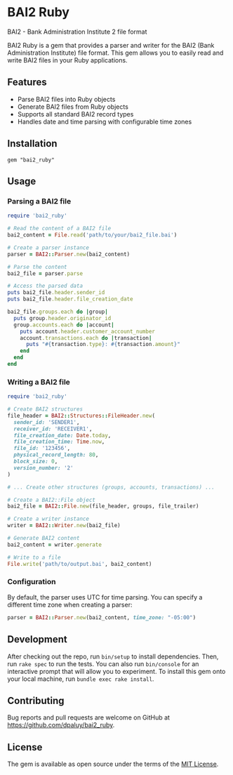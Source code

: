 # BAI2 Ruby

BAI2 - Bank Administration Institute 2 file format

BAI2 Ruby is a gem that provides a parser and writer for the BAI2 (Bank Administration Institute) file format. This gem allows you to easily read and write BAI2 files in your Ruby applications.

## Features

- Parse BAI2 files into Ruby objects
- Generate BAI2 files from Ruby objects
- Supports all standard BAI2 record types
- Handles date and time parsing with configurable time zones

## Installation

`gem "bai2_ruby"`

## Usage

### Parsing a BAI2 file

```ruby
require 'bai2_ruby'

# Read the content of a BAI2 file
bai2_content = File.read('path/to/your/bai2_file.bai')

# Create a parser instance
parser = BAI2::Parser.new(bai2_content)

# Parse the content
bai2_file = parser.parse

# Access the parsed data
puts bai2_file.header.sender_id
puts bai2_file.header.file_creation_date

bai2_file.groups.each do |group|
  puts group.header.originator_id
  group.accounts.each do |account|
    puts account.header.customer_account_number
    account.transactions.each do |transaction|
      puts "#{transaction.type}: #{transaction.amount}"
    end
  end
end
```

### Writing a BAI2 file

```ruby
require 'bai2_ruby'

# Create BAI2 structures
file_header = BAI2::Structures::FileHeader.new(
  sender_id: 'SENDER1',
  receiver_id: 'RECEIVER1',
  file_creation_date: Date.today,
  file_creation_time: Time.now,
  file_id: '123456',
  physical_record_length: 80,
  block_size: 0,
  version_number: '2'
)

# ... Create other structures (groups, accounts, transactions) ...

# Create a BAI2::File object
bai2_file = BAI2::File.new(file_header, groups, file_trailer)

# Create a writer instance
writer = BAI2::Writer.new(bai2_file)

# Generate BAI2 content
bai2_content = writer.generate

# Write to a file
File.write('path/to/output.bai', bai2_content)
```

### Configuration

By default, the parser uses UTC for time parsing. You can specify a different time zone when creating a parser:

```ruby
parser = BAI2::Parser.new(bai2_content, time_zone: "-05:00")
```

## Development

After checking out the repo, run `bin/setup` to install dependencies. Then, run `rake spec` to run the tests. You can also run `bin/console` for an interactive prompt that will allow you to experiment.
To install this gem onto your local machine, run `bundle exec rake install`.

## Contributing

Bug reports and pull requests are welcome on GitHub at https://github.com/dpaluy/bai2_ruby.

## License

The gem is available as open source under the terms of the [MIT License](https://opensource.org/licenses/MIT).
